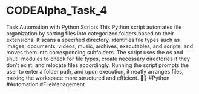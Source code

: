 # CODEAlpha_Task_4
Task Automation with Python Scripts
This Python script automates file organization by sorting files into categorized folders based on their extensions. It scans a specified directory, identifies file types such as images, documents, videos, music, archives, executables, and scripts, and moves them into corresponding subfolders. The script uses the os and shutil modules to check for file types, create necessary directories if they don’t exist, and relocate files accordingly. Running the script prompts the user to enter a folder path, and upon execution, it neatly arranges files, making the workspace more structured and efficient. 🚀📂 #Python #Automation #FileManagement
